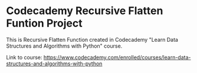 # Codecademy Recursive Flatten Funtion Project
This is Recursive Flatten Function created in Codecademy "Learn Data Structures and Algorithms with Python" course.

Link to course: https://www.codecademy.com/enrolled/courses/learn-data-structures-and-algorithms-with-python